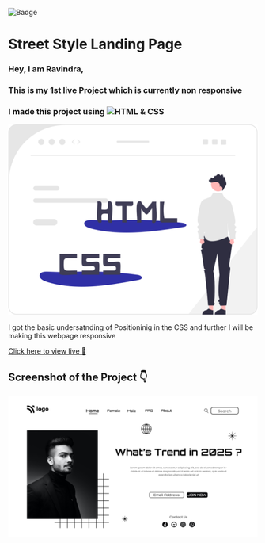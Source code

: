 ![Badge](https://img.shields.io/badge/Project--1-Landing--Page-green)
# Street Style Landing Page

### Hey, I am **Ravindra**, 
### This is  my 1st live Project which is currently non responsive
### I made this project using ![HTML & CSS](https://img.shields.io/badge/HTML%20%26-core--CSS-blue)

![](./assets/undraw_static_website_re_x70h.svg)

I got the basic undersatnding of Positioninig in the CSS and further I will be making this webpage responsive 

[Click here to view live 🚀](https://rp-project-1.netlify.app/ "Street Style Landing Page")

## Screenshot of the Project 👇
![](./assets/Street%20Style%20Landing%20Page.png)